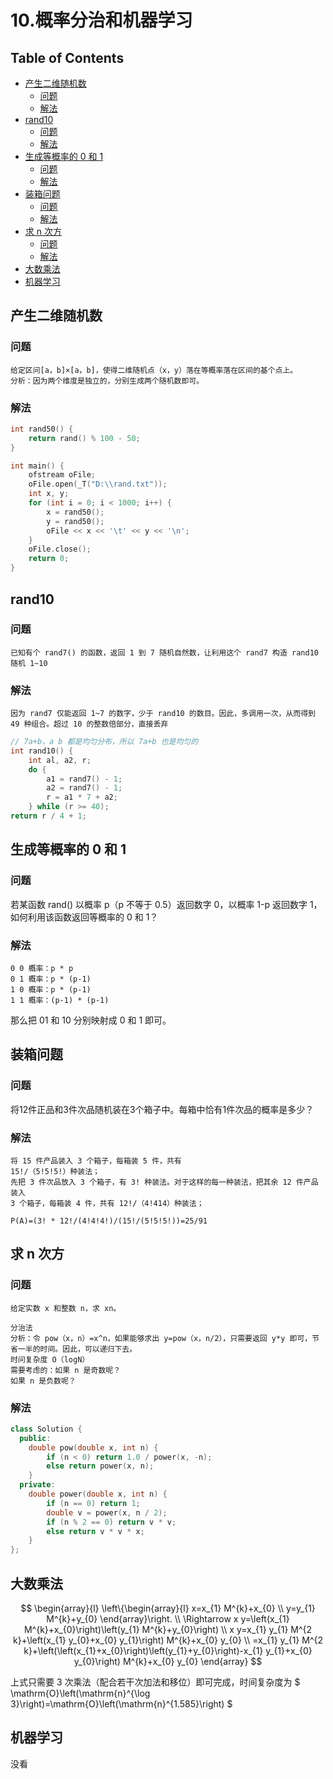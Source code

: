 # 10.概率分治和机器学习

## Table of Contents
- [产生二维随机数](#产生二维随机数)
	- [问题](#问题)
	- [解法](#解法)
- [rand10](#rand10)
	- [问题](#问题)
	- [解法](#解法)
- [生成等概率的 0 和 1](#生成等概率的-0-和-1)
	- [问题](#问题)
	- [解法](#解法)
- [装箱问题](#装箱问题)
	- [问题](#问题)
	- [解法](#解法)
- [求 n 次方](#求-n-次方)
	- [问题](#问题)
	- [解法](#解法)
- [大数乘法](#大数乘法)
- [机器学习](#机器学习)

## 产生二维随机数

### 问题

```
给定区问[a，b]×[a，b]，使得二维随机点（x，y）落在等概率落在区间的基个点上。
分析：因为两个维度是独立的，分别生成两个随机数即可。
```

### 解法

```c++
int rand50() {
	return rand() % 100 - 50;
}

int main() {
	ofstream oFile;
	oFile.open(_T("D:\\rand.txt"));
	int x, y;
	for (int i = 0; i < 1000; i++) {
		x = rand50();
		y = rand50();
		oFile << x << '\t' << y << '\n';
	}
	oFile.close();
	return 0;
}
```

## rand10

### 问题

```
已知有个 rand7() 的函数，返回 1 到 7 随机自然数，让利用这个 rand7 构造 rand10 随机 1~10
```

### 解法

```
因为 rand7 仅能返回 1~7 的数字，少于 rand10 的数目。因此，多调用一次，从而得到 49 种组合。超过 10 的整数倍部分，直接丢弃
```

```c
// 7a+b，a b 都是均匀分布，所以 7a+b 也是均匀的
int rand10() {
	int al, a2, r;
	do {
		a1 = rand7() - 1;
		a2 = rand7() - 1;
		r = a1 * 7 + a2;
	} while (r >= 40);
return r / 4 + 1;
```

## 生成等概率的 0 和 1

### 问题

若某函数 rand() 以概率 p（p 不等于 0.5）返回数字 0，以概率 1-p 返回数字 1，如何利用该函数返回等概率的 0 和 1？

### 解法

```
0 0 概率：p * p
0 1 概率：p * (p-1)
1 0 概率：p * (p-1)
1 1 概率：(p-1) * (p-1)
```

那么把 01 和 10 分别映射成 0 和 1 即可。

## 装箱问题

### 问题

将12件正品和3件次品随机装在3个箱子中。每箱中恰有1件次品的概率是多少？

### 解法

```
将 15 件产品装入 3 个箱子，每箱装 5 件，共有
15!/（5!5!5!）种装法；
先把 3 件次品放入 3 个箱子，有 3! 种装法。对于这样的每一种装法，把其余 12 件产品装入
3 个箱子，每箱装 4 件，共有 12!/（4!414）种装法；

P(A)=(3! * 12!/(4!4!4!)/(15!/(5!5!5!))=25/91
```

## 求 n 次方

### 问题

```
给定实数 x 和整数 n，求 xn。

分治法
分析：令 pow（x，n）=x^n，如果能够求出 y=pow（x，n/2），只需要返回 y*y 即可，节省一半的时间。因此，可以递归下去。
时问复杂度 O（logN）
需要考虑的：如果 n 是奇数呢？
如果 n 是负数呢？
```

### 解法

```c++
class Solution {
  public:
	double pow(double x, int n) {
		if (n < 0) return 1.0 / power(x, -n);
		else return power(x, n);
	}
  private:
	double power(double x, int n) {
		if (n == 0) return 1;
		double v = power(x, n / 2);
		if (n % 2 == 0) return v * v;
		else return v * v * x;
	}
};
```

## 大数乘法

$$
\begin{array}{l}
\left\{\begin{array}{l}
x=x_{1} M^{k}+x_{0} \\
y=y_{1} M^{k}+y_{0}
\end{array}\right. \\
\Rightarrow x y=\left(x_{1} M^{k}+x_{0}\right)\left(y_{1} M^{k}+y_{0}\right) \\
x y=x_{1} y_{1} M^{2 k}+\left(x_{1} y_{0}+x_{0} y_{1}\right) M^{k}+x_{0} y_{0} \\
=x_{1} y_{1} M^{2 k}+\left(\left(x_{1}+x_{0}\right)\left(y_{1}+y_{0}\right)-x_{1} y_{1}+x_{0} y_{0}\right) M^{k}+x_{0} y_{0}
\end{array}
$$

上式只需要 3 次乘法（配合若干次加法和移位）即可完成，时间复杂度为 $ \mathrm{O}\left(\mathrm{n}^{\log 3}\right)=\mathrm{O}\left(\mathrm{n}^{1.585}\right) $


## 机器学习

没看
